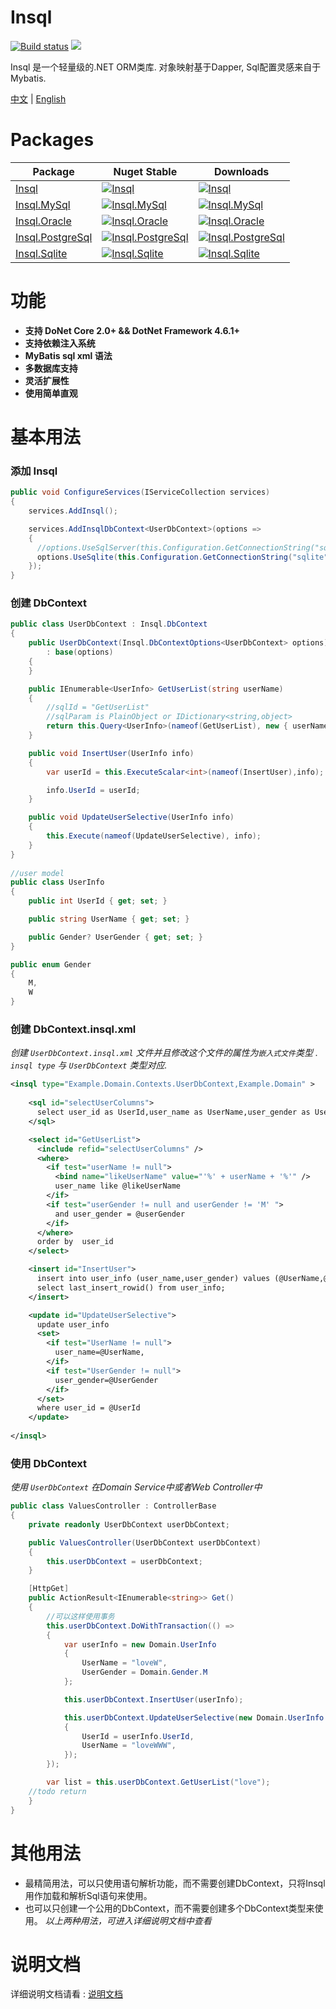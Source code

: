 # Insql
[![Build status](https://ci.appveyor.com/api/projects/status/92f8ydwwu5nile9q?svg=true)](https://ci.appveyor.com/project/rainrcn/insql)
![](https://img.shields.io/github/license/rainrcn/insql.svg?style=flat)

Insql 是一个轻量级的.NET ORM类库. 对象映射基于Dapper, Sql配置灵感来自于Mybatis.

[中文](https://github.com/rainrcn/insql/blob/master/README.zh_cn.md) | [English](https://github.com/rainrcn/insql/blob/master/README.md)

# Packages

| Package  |  Nuget Stable  |  Downloads  |
| ------------ | ------------ | ------------ |
| [Insql](https://www.nuget.org/packages/Insql/)  | [![Insql](https://img.shields.io/nuget/v/Insql.svg?style=flat)](https://www.nuget.org/packages/Insql/)  |  [![Insql](https://img.shields.io/nuget/dt/Insql.svg?style=flat)](https://www.nuget.org/packages/Insql/)  |
| [Insql.MySql](https://www.nuget.org/packages/Insql.MySql/)  | [![Insql.MySql](https://img.shields.io/nuget/v/Insql.MySql.svg?style=flat)](https://www.nuget.org/packages/Insql.MySql/)  |  [![Insql.MySql](https://img.shields.io/nuget/dt/Insql.MySql.svg?style=flat)](https://www.nuget.org/packages/Insql.MySql/)  |
| [Insql.Oracle](https://www.nuget.org/packages/Insql.Oracle/)  | [![Insql.Oracle](https://img.shields.io/nuget/v/Insql.Oracle.svg?style=flat)](https://www.nuget.org/packages/Insql.Oracle/)  |  [![Insql.Oracle](https://img.shields.io/nuget/dt/Insql.Oracle.svg?style=flat)](https://www.nuget.org/packages/Insql.Oracle/)  |
| [Insql.PostgreSql](https://www.nuget.org/packages/Insql.PostgreSql/)  | [![Insql.PostgreSql](https://img.shields.io/nuget/v/Insql.PostgreSql.svg?style=flat)](https://www.nuget.org/packages/Insql.PostgreSql/)  |  [![Insql.PostgreSql](https://img.shields.io/nuget/dt/Insql.PostgreSql.svg?style=flat)](https://www.nuget.org/packages/Insql.PostgreSql/)  |
| [Insql.Sqlite](https://www.nuget.org/packages/Insql.Sqlite/)  | [![Insql.Sqlite](https://img.shields.io/nuget/v/Insql.Sqlite.svg?style=flat)](https://www.nuget.org/packages/Insql.Sqlite/)  |  [![Insql.Sqlite](https://img.shields.io/nuget/dt/Insql.Sqlite.svg?style=flat)](https://www.nuget.org/packages/Insql.Sqlite/)  |

# 功能
- **支持 DoNet Core 2.0+ && DotNet Framework 4.6.1+**
- **支持依赖注入系统**
- **MyBatis sql xml 语法**
- **多数据库支持**
- **灵活扩展性**
- **使用简单直观**

# 基本用法
### 添加 Insql
```c#
public void ConfigureServices(IServiceCollection services)
{
    services.AddInsql();

    services.AddInsqlDbContext<UserDbContext>(options =>
    {
      //options.UseSqlServer(this.Configuration.GetConnectionString("sqlserver"));
      options.UseSqlite(this.Configuration.GetConnectionString("sqlite"));
    });
}
```
### 创建 DbContext
```c#
public class UserDbContext : Insql.DbContext  
{
    public UserDbContext(Insql.DbContextOptions<UserDbContext> options) 
		: base(options)
    {
    }

    public IEnumerable<UserInfo> GetUserList(string userName)
    {
        //sqlId = "GetUserList"
        //sqlParam is PlainObject or IDictionary<string,object>
        return this.Query<UserInfo>(nameof(GetUserList), new { userName, userGender = Gender.W });
    }

    public void InsertUser(UserInfo info)
    {
        var userId = this.ExecuteScalar<int>(nameof(InsertUser),info);

        info.UserId = userId;
    }

    public void UpdateUserSelective(UserInfo info)
    {
        this.Execute(nameof(UpdateUserSelective), info);
    }
}
	
//user model
public class UserInfo
{
    public int UserId { get; set; }

    public string UserName { get; set; }

    public Gender? UserGender { get; set; }
}

public enum Gender
{
    M,
    W
}
```
### 创建 DbContext.insql.xml
_创建 `UserDbContext.insql.xml` 文件并且修改这个文件的属性为`嵌入式文件`类型 . `insql type` 与 `UserDbContext` 类型对应._
```xml
<insql type="Example.Domain.Contexts.UserDbContext,Example.Domain" >
  
    <sql id="selectUserColumns">
      select user_id as UserId,user_name as UserName,user_gender as UserGender from user_info
    </sql>

    <select id="GetUserList">
      <include refid="selectUserColumns" />
      <where>
        <if test="userName != null">
          <bind name="likeUserName" value="'%' + userName + '%'" />
          user_name like @likeUserName
        </if>
        <if test="userGender != null and userGender != 'M' ">
          and user_gender = @userGender
        </if>
      </where>
      order by  user_id
    </select>

    <insert id="InsertUser">
      insert into user_info (user_name,user_gender) values (@UserName,@UserGender);
      select last_insert_rowid() from user_info;
    </insert>

    <update id="UpdateUserSelective">
      update user_info
      <set>
        <if test="UserName != null">
          user_name=@UserName,
        </if>
        <if test="UserGender != null">
          user_gender=@UserGender
        </if>
      </set>
      where user_id = @UserId
    </update>
	
</insql>
```
 
### 使用 DbContext
_使用 `UserDbContext` 在Domain Service中或者Web Controller中_
```c#
public class ValuesController : ControllerBase
{
    private readonly UserDbContext userDbContext;

    public ValuesController(UserDbContext userDbContext)
    {
        this.userDbContext = userDbContext;
    }

    [HttpGet]
    public ActionResult<IEnumerable<string>> Get()
    {
        //可以这样使用事务
        this.userDbContext.DoWithTransaction(() =>
        {
            var userInfo = new Domain.UserInfo
            {
                UserName = "loveW",
                UserGender = Domain.Gender.M
            };

            this.userDbContext.InsertUser(userInfo);

            this.userDbContext.UpdateUserSelective(new Domain.UserInfo
            {
                UserId = userInfo.UserId,
                UserName = "loveWWW",
            });
        });

        var list = this.userDbContext.GetUserList("love");
	//todo return
    }
}
```
# 其他用法
* 最精简用法，可以只使用语句解析功能，而不需要创建DbContext，只将Insql用作加载和解析Sql语句来使用。
* 也可以只创建一个公用的DbContext，而不需要创建多个DbContext类型来使用。
_以上两种用法，可进入详细说明文档中查看_

# 说明文档
详细说明文档请看 : [说明文档](https://github.com/rainrcn/insql/blob/master/doc/doc.zh_cn.md)
